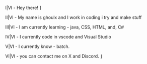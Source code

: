 Ⅰ|Ⅵ - Hey there!                                                  ⌉

Ⅱ|Ⅵ -  My name is ghoulx and I work in coding i try and make stuff

Ⅲ|Ⅵ - I am currently learning - java, CSS, HTML, and, C#

Ⅳ|Ⅵ - I currently code in vscode and Visual Studio

Ⅴ|Ⅵ - I currently know - batch.

Ⅵ|Ⅵ - you can contact me on X and Discord.
                                                                   ⌋
